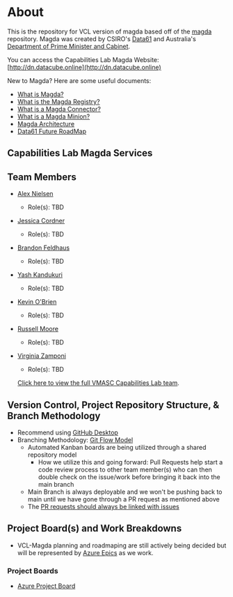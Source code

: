 # About

This is the repository for VCL version of magda based off of the [magda](https://github.com/magda-io/magda) repository. Magda was created by CSIRO's [Data61](https://data61.csiro.au/) and Australia's [Department of Prime Minister and Cabinet](https://www.pmc.gov.au/).

You can access the Capabilities Lab Magda Website:  [http://dn.datacube.online](http://dn.datacube.online)

New to Magda? Here are some useful documents:
- [What is Magda?](https://magda.io)
- [What is the Magda Registry?](https://github.com/magda-io/magda/blob/master/docs/docs/architecture/Guide%20to%20Magda%20Internals.md#registry)
- [What is a Magda Connector?](https://github.com/magda-io/magda/blob/master/docs/docs/architecture/Guide%20to%20Magda%20Internals.md#connectors)
- [What is a Magda Minion?](https://github.com/magda-io/magda/blob/master/docs/docs/architecture/Guide%20to%20Magda%20Internals.md#minions)
- [Magda Architecture](https://github.com/magda-io/magda/blob/master/docs/docs/architecture/Guide%20to%20Magda%20Internals.md)
- [Data61 Future RoadMap](https://github.com/magda-io/magda/blob/master/docs/docs/future-roadmap.png)

## Capabilities Lab Magda Services




## Team Members
* [Alex Nielsen](https://github.com/ACNielsen)
  * Role(s): TBD
* [Jessica Cordner](https://github.com/jesskcord13ODU)
  * Role(s): TBD
* [Brandon Feldhaus](https://github.com/BrandonFeldhaus)
  * Role(s): TBD
* [Yash Kandukuri](https://github.com/yashkandukuri)
  * Role(s): TBD
* [Kevin O'Brien](https://github.com/OBstax)
  * Role(s): TBD
* [Russell Moore](https://github.com/r1moore)
  * Role(s): TBD
* [Virginia Zamponi](https://github.com/VirginiaZamponi)
  * Role(s): TBD


  [Click here to view the full VMASC Capabilities Lab team](https://github.com/orgs/vmasc-capabilities-lab/people).

## Version Control, Project Repository Structure, & Branch Methodology

* Recommend using [GitHub Desktop](https://desktop.github.com/)
* Branching Methodology: [Git Flow Model](https://guides.github.com/introduction/flow/)
  * Automated Kanban boards are being utilized through a shared repository model
    * How we utilize this and going forward: Pull Requests help start a code review process to other team member(s) who can then double check on the issue/work before bringing it back into the main branch
  * Main Branch is always deployable and we won't be pushing back to main until we have gone through a PR request as mentioned above
  * The [PR requests should always be linked with issues](https://docs.github.com/en/github/managing-your-work-on-github/linking-a-pull-request-to-an-issue)


## Project Board(s) and Work Breakdowns

* VCL-Magda planning and roadmaping are still actively being decided but will be represented by [Azure Epics](https://dev.azure.com/CapabilitiesLab/Magda/_boards/board/t/Magda%20Team/Epics/) as we work. 

### Project Boards
* [Azure Project Board](https://dev.azure.com/CapabilitiesLab/Magda/_boards/board/t/Magda%20Team/Issues)
